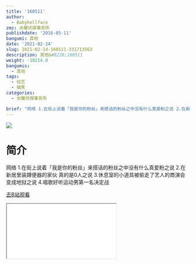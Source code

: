 ```yaml
---
title: '160511'
author:
  - Babyhellface
zmz: 水曜侦探事务所
publishdate: '2016-05-11'
bangumi: 其他
date: '2021-02-14'
slug: 2021-02-14-160511-331713563
description: 其他&#8226;160511
weight: -10214.0
bangumis:
  - 其他
tags:
  - 综艺
  - 搞笑
categories:
  - 水曜侦探事务所

brief: "网络 1.在街上说着「我是你的粉丝」来搭话的粉丝之中没有什么真爱粉之说 2.在新居里装蹲便器的家伙 真的是0人之说 3.休息室的小道具被偷走了艺人的商演会变成地狱之说 4.唱歌好听运动男第一名决定战"
---
```

![](https://raw.githubusercontent.com/tcgriffith/owaraisite/master/static/tmpimg/852fbce7f9d02a296e64bf7f767395b6874199d6.jpg.480.jpg)
# 简介  
网络
1.在街上说着「我是你的粉丝」来搭话的粉丝之中没有什么真爱粉之说
2.在新居里装蹲便器的家伙 真的是0人之说
3.休息室的小道具被偷走了艺人的商演会变成地狱之说
4.唱歌好听运动男第一名决定战  

[去B站观看](https://www.bilibili.com/video/av331713563/)
<div class ="resp-container"><iframe class="testiframe" src="//player.bilibili.com/player.html?aid=331713563"", scrolling="no", allowfullscreen="true" > </iframe></div> 
